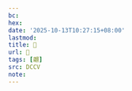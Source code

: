 ```yaml
---
bc:
hex:
date: '2025-10-13T10:27:15+08:00'
lastmod:
title: 􃌌
url: 􃌌
tags: [翽]
src: DCCV
note:
---
```

